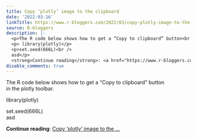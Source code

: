 ```yaml
---
title: Copy ‘plotly’ image to the clipboard
date: '2022-03-16'
linkTitle: https://www.r-bloggers.com/2022/03/copy-plotly-image-to-the-clipboard/
source: R-bloggers
description: |-
  <p>The R code below shows how to get a “Copy to clipboard” button<br /> in the plotly toolbar.</p>
  <p> library(plotly)</p>
  <p>set.seed(666L)<br />
  asd</p>
  <strong>Continue reading</strong>: <a href="https://www.r-bloggers.com/2022/03/copy-plotly-image-to-the-clipboard/">Copy ‘plotly’ image to the ...
disable_comments: true
---
```

<p>The R code below shows how to get a “Copy to clipboard” button<br /> in the plotly toolbar.</p>
<p> library(plotly)</p>
<p>set.seed(666L)<br />
asd</p>
<strong>Continue reading</strong>: <a href="https://www.r-bloggers.com/2022/03/copy-plotly-image-to-the-clipboard/">Copy ‘plotly’ image to the ...